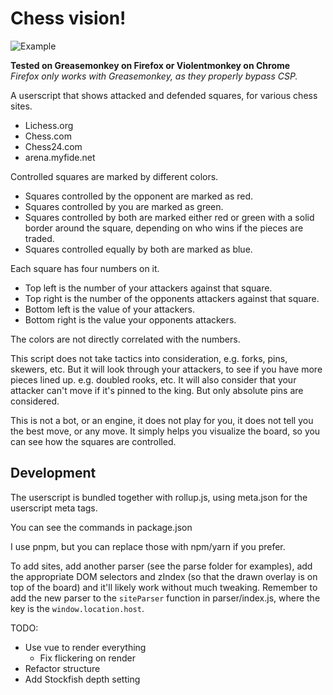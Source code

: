 # Chess vision!

![Example](https://i.imgur.com/gFe4zaP.jpeg)

**Tested on Greasemonkey on Firefox or Violentmonkey on Chrome**  
*Firefox only works with Greasemonkey, as they properly bypass CSP.*

A userscript that shows attacked and defended squares, for various chess sites.

- Lichess.org
- Chess.com
- Chess24.com
- arena.myfide.net

Controlled squares are marked by different colors.

- Squares controlled by the opponent are marked as red.
- Squares controlled by you are marked as green.
- Squares controlled by both are marked either red or green with a solid border around the square, depending on who wins if the pieces are traded.
- Squares controlled equally by both are marked as blue.

Each square has four numbers on it.

- Top left is the number of your attackers against that square.
- Top right is the number of the opponents attackers against that square.
- Bottom left is the value of your attackers.
- Bottom right is the value your opponents attackers.

The colors are not directly correlated with the numbers.

This script does not take tactics into consideration, e.g. forks, pins, skewers, etc. But it will look through your attackers, to see if you have more pieces lined up. e.g. doubled rooks, etc. It will also consider that your attacker can't move if it's pinned to the king. But only absolute pins are considered.

This is not a bot, or an engine, it does not play for you, it does not tell you the best move, or any move. It simply helps you visualize the board, so you can see how the squares are controlled.

## Development
The userscript is bundled together with rollup.js, using meta.json for the userscript meta tags.

You can see the commands in package.json

I use pnpm, but you can replace those with npm/yarn if you prefer.

To add sites, add another parser (see the parse folder for examples),
add the appropriate DOM selectors and zIndex (so that the drawn overlay is on top of the board) and it'll likely work without much tweaking. Remember to add the new parser to the `siteParser` function in parser/index.js, where the key is the `window.location.host`.

TODO:
- Use vue to render everything
  - Fix flickering on render
- Refactor structure
- Add Stockfish depth setting